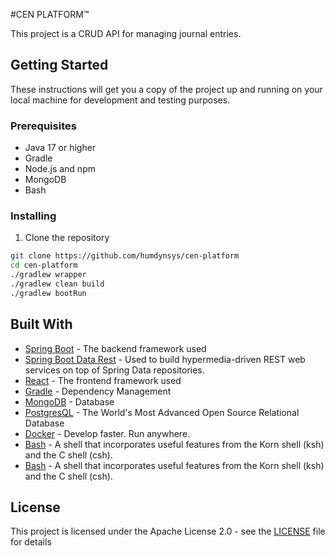
#CEN PLATFORM™

This project is a CRUD API for managing journal entries.

## Getting Started

These instructions will get you a copy of the project up and running on your local machine for development and testing purposes.

### Prerequisites

- Java 17 or higher
- Gradle
- Node.js and npm
- MongoDB
- Bash

### Installing

1. Clone the repository

```bash
git clone https://github.com/humdynsys/cen-platform
cd cen-platform
./gradlew wrapper
./gradlew clean build
./gradlew bootRun
```

## Built With

* [Spring Boot](https://spring.io/projects/spring-boot) - The backend framework used
* [Spring Boot Data Rest](https://spring.io/projects/spring-data-rest) - Used to build hypermedia-driven REST web services on top of Spring Data repositories.
* [React](https://reactjs.org/) - The frontend framework used
* [Gradle]([https://gradle.org/](https://gradle.org/)) - Dependency Management
* [MongoDB](https://www.mongodb.com/) - Database
* [PostgresQL](https://www.postgresql.org/) - The World's Most Advanced Open Source Relational Database 
* [Docker](https://www.docker.com/) - Develop faster. Run anywhere.
* [Bash](https://www.gnu.org/software/bash/) - A shell that incorporates useful features from the Korn shell (ksh) and the C shell (csh).
* [Bash](https://www.gnu.org/software/bash/) - A shell that incorporates useful features from the Korn shell (ksh) and the C shell (csh).

## License

This project is licensed under the Apache License 2.0 - see the [LICENSE](LICENSE) file for details
